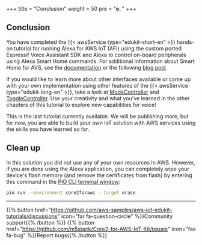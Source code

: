 
+++
title = "Conclusion"
weight = 50
pre = "<b>e. </b>"
+++

## Conclusion
You have completed the {{< awsService type="edukit-short-en" >}} hands-on tutorial for running Alexa for AWS IoT (AFI) using the custom ported Espressif Voice Assistant SDK and Alexa to control on-board peripherals using Alexa Smart Home commands. For additional information about Smart Home for AVS, see the [documentation](https://developer.amazon.com/en-US/docs/alexa/alexa-voice-service/smart-home-for-avs.html) or the following [blog post](https://developer.amazon.com/en-US/blogs/alexa/device-makers/2020/04/create-a-sample-alexa-built-in-disco-ball-with-smart-home-for-av).

If you would like to learn more about other interfaces available or come up with your own implementation using other features of the {{< awsService type="edukit-long-en" >}}, take a look at [ModeController](https://developer.amazon.com/en-US/docs/alexa/alexa-voice-service/alexa-modecontroller.html) and [ToggleController](https://developer.amazon.com/en-US/docs/alexa/alexa-voice-service/alexa-togglecontroller.html). Use your creativity and what you've learned in the other chapters of this tutorial to explore new capabilities for voice! 

This is the last tutorial currently available. We will be publishing more, but for now, you are able to build your own IoT solution with AWS services using the skills you have learned so far.

## Clean up
In this solution you did not use any of your own resources in AWS. However, if you are done using the Alexa application, you can completely wipe your device's flash memory (and remove the certificates from flash) by entering this command in the [PIO CLI terminal window](../blinky-hello-world/prerequisites.html#open-the-platformio-cli-terminal-window):
```bash
pio run --environment core2foraws --target erase
```

---
{{% button href="https://github.com/aws-samples/aws-iot-edukit-tutorials/discussions" icon="far fa-question-circle" %}}Community support{{% /button %}} {{% button href="https://github.com/m5stack/Core2-for-AWS-IoT-Kit/issues" icon="fas fa-bug" %}}Report bugs{{% /button %}}